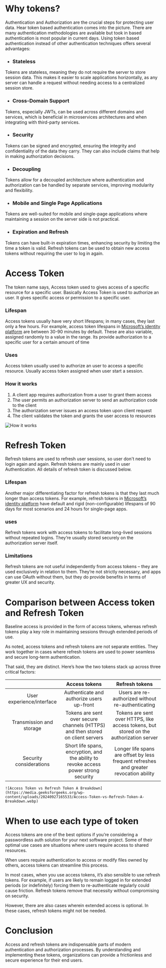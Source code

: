 [comment]: <> (difference between access token and refresh token)


# Why tokens?

Authentication and Authorization are the crucial steps for protecting user data. Hear token based authentication comes into the picture. There are many authentication methodologies are available but took in based authentication is most popular in current days. Using token based authentication instead of other authentication techniques offers several advantages:

- ### Stateless
Tokens are stateless, meaning they do not require the server to store session data. This makes it easier to scale applications horizontally, as any server can handle a request without needing access to a centralized session store.

- ### Cross-Domain Support 
Tokens, especially JWTs, can be used across different domains and services, which is beneficial in microservices architectures and when integrating with third-party services.

- ### Security 
Tokens can be signed and encrypted, ensuring the integrity and confidentiality of the data they carry. They can also include claims that help in making authorization decisions.

- ### Decoupling 
Tokens allow for a decoupled architecture where authentication and authorization can be handled by separate services, improving modularity and flexibility.

- ### Mobile and Single Page Applications 
Tokens are well-suited for mobile and single-page applications where maintaining a session on the server side is not practical.

- ### Expiration and Refresh 
Tokens can have built-in expiration times, enhancing security by limiting the time a token is valid. Refresh tokens can be used to obtain new access tokens without requiring the user to log in again. 

# Access Token 
The token name says, Access token used to gives access of a specific resource for a specific user. Basically Access Token is used to authorize an user. It gives specific access or permission to a specific user.

### Lifespan 
Access tokens usually have very short lifespans; in many cases, they last only a few hours. For example, access token lifespans in [Microsoft’s identity platform](https://learn.microsoft.com/en-us/entra/identity-platform/configurable-token-lifetimes) are between 30-90 minutes by default. These are also variable, assigned randomly to a value in the range. Its provide authorization to a specific user for a certain amount of time 

### Uses
Access token usually used to authorize an user to access a specific resource. Usually access token assigned when user start a session.

### How it works 
1. A client app requires authorization from a user to grant them access
1. The user permits an authorization server to send an authorization code to the client
1. The authorization server issues an access token upon client request
1. The client validates the token and grants the user access to resources

![How it works](https://images.ctfassets.net/xqb1f63q68s1/5KRSBrWiRfJRaFicCsU5zB/c0a166d01c500a303cb02dcf9ee8a03d/How_access_token_works.png)

# Refresh Token
 Refresh tokens are used to refresh user sessions, so user don't need to login again and again. Refresh tokens are mainly used in user Authentication. All details of refresh token is discussed below.

### Lifespan 
Another major differentiating factor for refresh tokens is that they last much longer than access tokens. For example, refresh tokens in [Microsoft’s identity platform](https://learn.microsoft.com/en-us/entra/identity-platform/refresh-tokens) have default and rigid (non-configurable) lifespans of 90 days for most scenarios and 24 hours for single-page apps. 

### uses 
Refresh tokens work with access tokens to facilitate long-lived sessions without repeated logins. They’re usually stored securely on the authorization server itself.

### Limitations
Refresh tokens are not useful independently from access tokens – they are used exclusively in relation to them. They’re not strictly necessary, and apps can use OAuth without them, but they do provide benefits in terms of greater UX and security.

# Comparison between Access token and Refresh Token
Baseline access is provided in the form of access tokens, whereas refresh tokens play a key role in maintaining sessions through extended periods of use.

As noted, access tokens and refresh tokens are not separate entities. They work together in cases where refresh tokens are used to power seamless and secure long-term authentication.

That said, they are distinct. Here’s how the two tokens stack up across three critical factors:

|   | Access tokens | Refresh tokens |
|  :---:  |  :---:  |  :---:  |
| User experience/interface | Authenticate and authorize users up-front | Users are re-authorized without re-authenticating |
| Transmission and storage | Tokens are sent over secure channels (HTTPS) and then stored on client servers | Tokens are sent over HTTPS, like access tokens, but stored on the authorization server |
| Security considerations | Short life spans, encryption, and the ability to revoke access power strong security | Longer life spans are offset by less frequent refreshes and greater revocation ability |

	![Access Token vs Refresh Token A Breakdown](https://media.geeksforgeeks.org/wp-content/uploads/20240927165533/Access-Token-vs-Refresh-Token-A-Breakdown.webp)

# When to use each type of token
Access tokens are one of the best options if you’re considering a passwordless auth solution for your next software project. Some of their optimal use cases are situations where users require access to shared resources. 

When users require authentication to access or modify files owned by others, access tokens can streamline this process.

In most cases, when you use access tokens, it’s also sensible to use refresh tokens. For example, if users are likely to remain logged in for extended periods (or indefinitely) forcing them to re-authenticate regularly could cause friction. Refresh tokens remove that necessity without compromising on security. 

However, there are also cases wherein extended access is optional. In these cases, refresh tokens might not be needed.


# Conclusion
Access and refresh tokens are indispensable parts of modern authentication and authorization processes. By understanding and implementing these tokens, organizations can provide a frictionless and secure experience for their end users.